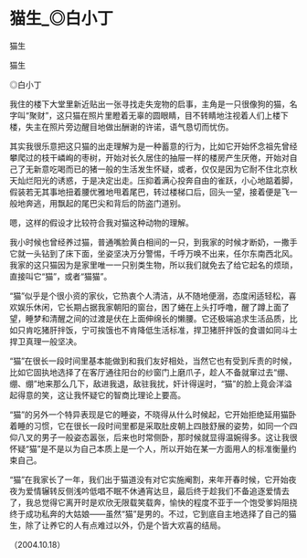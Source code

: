 # 猫生_◎白小丁

猫生

猫生

◎白小丁

我住的楼下大堂里新近贴出一张寻找走失宠物的启事，主角是一只很像狗的猫，名字叫“聚财”，这只猫在照片里瞪着无辜的圆眼睛，目不转睛地注视着人们上楼下楼，失主在照片旁边醒目地做出酬谢的许诺，语气恳切而忧伤。

其实我很乐意把这只猫的出走理解为是一种蓄意的行为，比如它开始怀念祖先曾经攀爬过的枝干嶙峋的枣树，开始对长久居住的抽屉一样的楼房产生厌倦，开始对自己了无新意吃喝而已的猪一般的生活发生怀疑，或者，仅仅是因为它耐不住北京秋天灿烂阳光的诱惑，于是决定出走。压抑着满心投奔自由的雀跃，小心地踮着脚，假装若无其事地扭着腰优雅地甩着尾巴，转过楼梯口后，回头一望，接着便是飞一般地奔逃，用飘起的尾巴尖和背后的防盗门道别。

嗯，这样的假设才比较符合我对猫这种动物的理解。

我小时候也曾经养过猫，普通嘴脸黄白相间的一只，到我家的时候才断奶，一撒手它就一头钻到了床下面，坐姿坚决万分警惕，千呼万唤不出来，任尔东南西北风。我家的这只猫因为是家里唯一一只别类生物，所以我们就免去了给它起名的烦琐，直接叫它“猫”，或者“猫猫”。

“猫”似乎是个很小资的家伙，它热衷个人清洁，从不随地便溺，态度闲适轻松，喜欢娱乐休闲，它长期占据我家朝阳的窗台，困了蜷在上头打呼噜，醒了蹲上面了望，睡梦和清醒之间的过渡是伏在上面伸绵长的懒腰。它还极端追求生活品质，比如只肯吃猪肝拌饭，宁可挨饿也不肯降低生活标准，捍卫猪肝拌饭的食谱如同斗士捍卫真理一般坚决。

“猫”在很长一段时间里基本能做到和我们友好相处，当然它也有受到斥责的时候，比如它固执地选择了在客厅通往阳台的纱窗门上磨爪子，趁人不备就窜过去“绷、绷、绷”地来那么几下，敌进我退，敌驻我扰，奸计得逞时，“猫”的脸上竟会洋溢起得意的笑，这让我怀疑它的智商比理论上要高。

“猫”的另外一个特异表现是它的睡姿，不晓得从什么时候起，它开始拒绝延用猫卧着睡的习惯，它在很长一段时间里都是采取肚皮朝上四肢舒展的姿势，如同一个四仰八叉的男子一般姿态嚣张，后来也时常侧卧，那时候就显得温婉得多。这让我很怀疑“猫”是不是以为自己本质上是一个人，所以开始在某一方面用人的标准衡量约束自己。

“猫”在我家长了一年，我们出于猫道没有对它实施阉割，来年开春时候，它开始夜夜为爱情辗转反侧浅吟低唱不眠不休通宵达旦，最后终于趁我们不备追逐爱情去了，我总觉得它离开时是欢欣无限载笑载奔，愉快的程度不亚于一个饱受爹妈阻挠终于成功私奔的大姑娘——虽然“猫”是男的。不过，它到底自主地选择了自己的猫生，除了让养它的人有点难过以外，仍是个皆大欢喜的结局。

（2004.10.18）